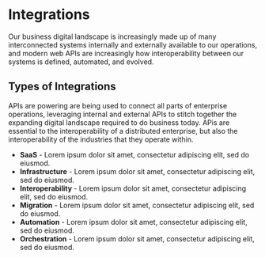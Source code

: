 # Integrations
Our business digital landscape is increasingly made up of many interconnected systems internally and externally available to our operations, and modern web APIs are increasingly how interoperability between our systems is defined, automated, and evolved.

## Types of Integrations
APIs are powering are being used to connect all parts of enterprise operations, leveraging internal and external APIs to stitch together the expanding digital landscape required to do business today. APis are essential to the interoperability of a distributed enterprise, but also the interoperability of the industries that they operate within.

- **SaaS** - Lorem ipsum dolor sit amet, consectetur adipiscing elit, sed do eiusmod.
- **Infrastructure** - Lorem ipsum dolor sit amet, consectetur adipiscing elit, sed do eiusmod.
- **Interoperability** - Lorem ipsum dolor sit amet, consectetur adipiscing elit, sed do eiusmod.
- **Migration** - Lorem ipsum dolor sit amet, consectetur adipiscing elit, sed do eiusmod.
- **Automation** - Lorem ipsum dolor sit amet, consectetur adipiscing elit, sed do eiusmod.
- **Orchestration** - Lorem ipsum dolor sit amet, consectetur adipiscing elit, sed do eiusmod.
